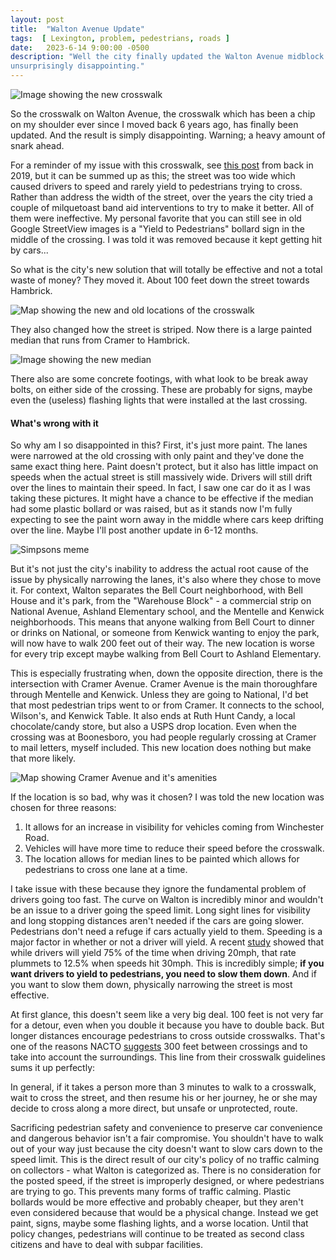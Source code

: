 ```yaml
---
layout: post
title:  "Walton Avenue Update"
tags:  [ Lexington, problem, pedestrians, roads ]
date:   2023-6-14 9:00:00 -0500
description: "Well the city finally updated the Walton Avenue midblock crossing. And it's
unsurprisingly disappointing."
---
```


![Image showing the new crosswalk]({{site.baseurl}}/assets/img/new_walton_crossing/IMG_3709.jpg)


So the crosswalk on Walton Avenue, the crosswalk which has been a chip on my shoulder ever since
I moved back 6 years ago, has finally been updated. And the result is simply disappointing.
Warning; a heavy amount of snark ahead.


For a reminder of my issue with this crosswalk, see
[this post]({{site.baseurl}}/2019/11/02/walton-ave-crossing.html) from back in
2019, but it can be summed up as this; the street was too wide which caused drivers to speed
and rarely yield to pedestrians trying to cross. Rather than address the width of the 
street, over the years the city tried a couple of
milquetoast band aid interventions to try to make it better. All of them were ineffective.
My personal favorite that you can still see in old Google StreetView images is a "Yield to
Pedestrians" bollard sign in the middle of the crossing. I was told it was removed because
it kept getting hit by cars...

So what is the city's new solution that will totally be effective and not a total waste of
money? They moved it. About 100 feet down the street towards Hambrick.

![Map showing the new and old locations of the crosswalk]({{site.baseurl}}/assets/img/new_walton_crossing/Walton.png)

They also changed how the street is striped. Now there is a large painted median that runs
from Cramer to Hambrick.

![Image showing the new median]({{site.baseurl}}/assets/img/new_walton_crossing/IMG_3705.jpg)

There also are some concrete footings, with what look to be break away bolts, on either side
of the crossing. These are probably for signs, maybe even the (useless) flashing lights that
were installed at the last crossing.

#### What's wrong with it

So why am I so disappointed in this? First, it's just more paint. The lanes were narrowed
at the old crossing with only paint and they've done the same exact thing here. Paint
doesn't protect, but it also has little impact on speeds when the actual street is still
massively wide. Drivers will still drift over the lines to maintain their speed. In fact,
I saw one car do it as I was taking these pictures. It might have a chance to be effective
if the median had some plastic bollard or was raised, but as it stands now I'm fully
expecting to see the paint worn away in the middle where cars keep drifting over the line.
Maybe I'll post another update in 6-12 months.

![Simpsons meme]({{site.baseurl}}/assets/img/new_walton_crossing/paint_not_curb.jpg)

But it's not just the city's inability to address the actual root cause of the issue by
physically narrowing the lanes, it's also where they chose to move it. For context, Walton
separates the Bell Court neighborhood, with Bell House and it's park, from the
"Warehouse Block" - a commercial strip on National Avenue, Ashland Elementary school, and
the Mentelle and Kenwick neighborhoods. This means that anyone walking from Bell Court to
dinner or drinks on National, or someone from Kenwick wanting to enjoy the park,
will now have to walk 200 feet out of their way. The new location is worse
for every trip except maybe walking from Bell Court to Ashland Elementary.

This is especially frustrating when, down the opposite direction, there is the intersection
with Cramer Avenue. Cramer Avenue is the main thoroughfare through Mentelle and Kenwick. Unless
they are going to National, I'd bet that most pedestrian trips went to or from Cramer. It
connects to the school, Wilson's, and Kenwick Table. It also ends at Ruth Hunt Candy, a
local chocolate/candy store, but also a USPS drop location. Even when the crossing was at
Boonesboro, you had people regularly crossing at Cramer to mail letters, myself included.
This new location does nothing but make that more likely.

![Map showing Cramer Avenue and it's amenities]({{site.baseurl}}/assets/img/new_walton_crossing/Cramer.png)

If the location is so bad, why was it chosen? I was told the new location was chosen for three reasons:

1. It allows for an increase in visibility for vehicles coming from Winchester Road.
2. Vehicles will have more time to reduce their speed before the crosswalk.
3. The location allows for median lines to be painted which allows for pedestrians to cross one lane at a time.

I take issue with these because they ignore the fundamental problem of drivers going too fast. The curve
on Walton is incredibly minor and wouldn't be an issue to a driver going the speed limit. Long sight
lines for visibility and long stopping distances aren't needed if the cars are going slower. Pedestrians
don't need a refuge if cars actually yield to them. Speeding is a major factor in whether or not a 
driver will yield. A recent [study](https://usa.streetsblog.org/2023/01/11/want-drivers-to-stop-at-crosswalks-slow-them-down-first)
showed that while drivers will yield 75% of the time when driving 20mph, that rate plummets to
12.5% when speeds hit 30mph.
This is incredibly simple; **if you want drivers to yield to pedestrians, you need to slow them down**.
And if you want to slow them down, physically narrowing the street is most effective.

At first glance, this doesn't seem like a very big deal. 100 feet is not very far for a detour, even when
you double it because you have to double back. But longer distances encourage pedestrians to cross outside
crosswalks. That's one of the reasons NACTO [suggests](https://nacto.org/publication/urban-street-design-guide/intersection-design-elements/crosswalks-and-crossings/)
300 feet between crossings and to take into account the surroundings. This line from their crosswalk
guidelines sums it up perfectly:

<div class="card w-50 mx-auto mb-4 p-auto">
  <p class="card-body text-muted">
    In general, if it takes a person more than 3 minutes to walk to a crosswalk, wait to cross the street,
    and then resume his or her journey, he or she may decide to cross along a more direct, but unsafe or
    unprotected, route.
  </p>
</div>

Sacrificing pedestrian safety and convenience to preserve car convenience and
dangerous behavior isn't a fair compromise. You shouldn't have to walk out of your way just because the
city doesn't want to slow cars down to the speed limit. This is the direct result of our city's policy
of no traffic calming on collectors - what Walton is categorized  as. There is no consideration for the
posted speed, if the street is improperly designed, or where pedestrians are trying to go.
This prevents many forms of traffic calming. Plastic bollards would be more effective and probably
cheaper, but they aren't even considered because that would be a physical change.
Instead we get paint, signs, maybe some flashing lights, and a worse location. Until
that policy changes, pedestrians will continue to be treated as second class citizens and have to deal
with subpar facilities.
